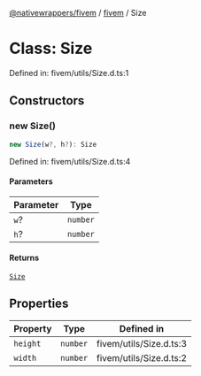 [@nativewrappers/fivem](../../README.md) / [fivem](../README.md) / Size

# Class: Size

Defined in: fivem/utils/Size.d.ts:1

## Constructors

### new Size()

```ts
new Size(w?, h?): Size
```

Defined in: fivem/utils/Size.d.ts:4

#### Parameters

| Parameter | Type |
| ------ | ------ |
| `w`? | `number` |
| `h`? | `number` |

#### Returns

[`Size`](Size.md)

## Properties

| Property | Type | Defined in |
| ------ | ------ | ------ |
| <a id="height"></a> `height` | `number` | fivem/utils/Size.d.ts:3 |
| <a id="width"></a> `width` | `number` | fivem/utils/Size.d.ts:2 |
